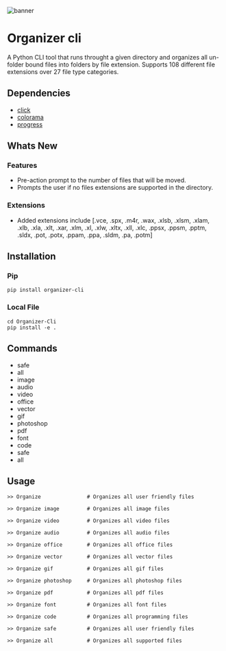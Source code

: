 ![banner](https://user-images.githubusercontent.com/60890281/101976738-24c1e000-3c83-11eb-8780-f80eb7587cad.png)



# Organizer cli
A Python CLI tool that runs throught a given directory and organizes all un-folder bound files into folders by file extension.
Supports 108 different file extensions over 27 file type categories.

## Dependencies
* [click](https://pypi.org/project/click8/)
* [colorama](https://pypi.org/project/colorama/) 
* [progress](https://pypi.org/project/progress/)

## Whats New
### Features
* Pre-action prompt to the number of files that will be moved.
* Prompts the user if no files extensions are supported in the directory.
### Extensions
* Added extensions include [.vce, .spx, .m4r, .wax, .xlsb, .xlsm, .xlam,
  .xlb, .xla, .xlt, .xar, .xlm, .xl, .xlw, .xltx, .xll, .xlc, .ppsx, .ppsm,
  .pptm, .sldx, .pot, .potx, .ppam, .ppa, .sldm, .pa, .potm]


## Installation
### Pip
```text
pip install organizer-cli
```
### Local File
```text
cd Organizer-Cli
pip install -e .
```

## Commands

* safe
* all
* image
* audio
* video
* office
* vector
* gif
* photoshop
* pdf
* font
* code
* safe
* all


## Usage 
```text
>> Organize               # Organizes all user friendly files
```
```text
>> Organize image         # Organizes all image files
```
```text
>> Organize video         # Organizes all video files
```
```text
>> Organize audio         # Organizes all audio files
```
```text
>> Organize office        # Organizes all office files
```
```text
>> Organize vector        # Organizes all vector files
```
```text
>> Organize gif           # Organizes all gif files
```
```text
>> Organize photoshop     # Organizes all photoshop files
```
```text
>> Organize pdf           # Organizes all pdf files
```
```text
>> Organize font          # Organizes all font files
```
```text
>> Organize code          # Organizes all programming files
```
```text
>> Organize safe          # Organizes all user friendly files
```
```text
>> Organize all           # Organizes all supported files
```
